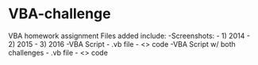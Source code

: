 # VBA-challenge
VBA homework assignment
Files added include:
  -Screenshots:
    - 1) 2014
    - 2) 2015
    - 3) 2016
  -VBA Script 
    - .vb file 
    - <> code
  -VBA Script w/ both challenges 
    - .vb file 
    - <> code
